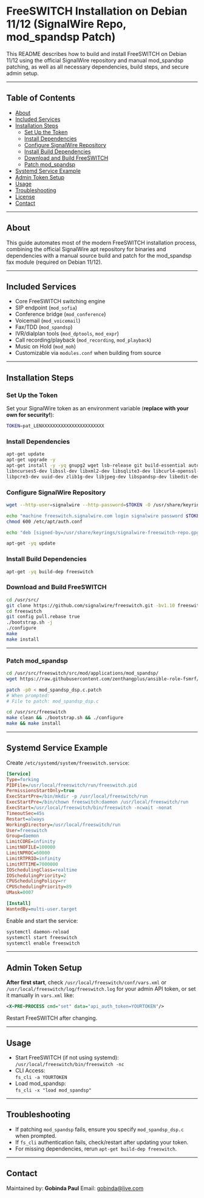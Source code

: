 # FreeSWITCH Installation on Debian 11/12 (SignalWire Repo, mod_spandsp Patch)

This README describes how to build and install FreeSWITCH on Debian 11/12 using the official SignalWire repository and manual mod_spandsp patching, as well as all necessary dependencies, build steps, and secure admin setup.

---

## Table of Contents

- [About](#about)
- [Included Services](#included-services)
- [Installation Steps](#installation-steps)
  - [Set Up the Token](#set-up-the-token)
  - [Install Dependencies](#install-dependencies)
  - [Configure SignalWire Repository](#configure-signalwire-repository)
  - [Install Build Dependencies](#install-build-dependencies)
  - [Download and Build FreeSWITCH](#download-and-build-freeswitch)
  - [Patch mod_spandsp](#patch-mod_spandsp)
- [Systemd Service Example](#systemd-service-example)
- [Admin Token Setup](#admin-token-setup)
- [Usage](#usage)
- [Troubleshooting](#troubleshooting)
- [License](#license)
- [Contact](#contact)

---

## About

This guide automates most of the modern FreeSWITCH installation process, combining the official SignalWire apt repository for binaries and dependencies with a manual source build and patch for the mod_spandsp fax module (required on Debian 11/12).

---

## Included Services

- Core FreeSWITCH switching engine
- SIP endpoint (`mod_sofia`)
- Conference bridge (`mod_conference`)
- Voicemail (`mod_voicemail`)
- Fax/TDD (`mod_spandsp`)
- IVR/dialplan tools (`mod_dptools`, `mod_expr`)
- Call recording/playback (`mod_recording`, `mod_playback`)
- Music on Hold (`mod_moh`)
- Customizable via `modules.conf` when building from source

---

## Installation Steps

### Set Up the Token

Set your SignalWire token as an environment variable (**replace with your own for security!**):

```bash
TOKEN=pat_LENXXXXXXXXXXXXXXXXXXXXXXX
```

### Install Dependencies

```bash
apt-get update
apt-get upgrade -y
apt-get install -y -yq gnupg2 wget lsb-release git build-essential autoconf automake libtool pkg-config \
libncurses5-dev libssl-dev libxml2-dev libsqlite3-dev libcurl4-openssl-dev \
libpcre3-dev uuid-dev zlib1g-dev libjpeg-dev libspandsp-dev libedit-dev yasm
```

### Configure SignalWire Repository

```bash
wget --http-user=signalwire --http-password=$TOKEN -O /usr/share/keyrings/signalwire-freeswitch-repo.gpg https://freeswitch.signalwire.com/repo/deb/debian-release/signalwire-freeswitch-repo.gpg

echo "machine freeswitch.signalwire.com login signalwire password $TOKEN" > /etc/apt/auth.conf
chmod 600 /etc/apt/auth.conf

echo "deb [signed-by=/usr/share/keyrings/signalwire-freeswitch-repo.gpg] https://freeswitch.signalwire.com/repo/deb/debian-release/ `lsb_release -sc` main" > /etc/apt/sources.list.d/freeswitch.list

apt-get -yq update
```

### Install Build Dependencies

```bash
apt-get -yq build-dep freeswitch
```

### Download and Build FreeSWITCH

```bash
cd /usr/src/
git clone https://github.com/signalwire/freeswitch.git -bv1.10 freeswitch
cd freeswitch
git config pull.rebase true
./bootstrap.sh -j
./configure
make
make install
```

---

### Patch mod_spandsp

```bash
cd /usr/src/freeswitch/src/mod/applications/mod_spandsp/
wget https://raw.githubusercontent.com/zenthangplus/ansible-role-fsmrf/9a73a47bfa19a485ddfc10f496bfc2041594f552/files/mod_spandsp_dsp.c.patch

patch -p0 < mod_spandsp_dsp.c.patch
# When prompted:
# File to patch: mod_spandsp_dsp.c

cd /usr/src/freeswitch
make clean && ./bootstrap.sh && ./configure
make && make install
```

---

## Systemd Service Example

Create `/etc/systemd/system/freeswitch.service`:

```ini
[Service]
Type=forking
PIDFile=/usr/local/freeswitch/run/freeswitch.pid
PermissionsStartOnly=true
ExecStartPre=/bin/mkdir -p /usr/local/freeswitch/run
ExecStartPre=/bin/chown freeswitch:daemon /usr/local/freeswitch/run
ExecStart=/usr/local/freeswitch/bin/freeswitch -ncwait -nonat
TimeoutSec=45s
Restart=always
WorkingDirectory=/usr/local/freeswitch/run
User=freeswitch
Group=daemon
LimitCORE=infinity
LimitNOFILE=100000
LimitNPROC=60000
LimitRTPRIO=infinity
LimitRTTIME=7000000
IOSchedulingClass=realtime
IOSchedulingPriority=2
CPUSchedulingPolicy=rr
CPUSchedulingPriority=89
UMask=0007

[Install]
WantedBy=multi-user.target
```

Enable and start the service:

```bash
systemctl daemon-reload
systemctl start freeswitch
systemctl enable freeswitch
```

---

## Admin Token Setup

**After first start**, check `/usr/local/freeswitch/conf/vars.xml` or `/usr/local/freeswitch/log/freeswitch.log` for your admin API token, or set it manually in `vars.xml` like:

```xml
<X-PRE-PROCESS cmd="set" data="api_auth_token=YOURTOKEN"/>
```

Restart FreeSWITCH after changing.

---

## Usage

- Start FreeSWITCH (if not using systemd):  
  `/usr/local/freeswitch/bin/freeswitch -nc`
- CLI Access:  
  `fs_cli -a YOURTOKEN`
- Load mod_spandsp:  
  `fs_cli -x "load mod_spandsp"`

---

## Troubleshooting

- If patching `mod_spandsp` fails, ensure you specify `mod_spandsp_dsp.c` when prompted.
- If `fs_cli` authentication fails, check/restart after updating your token.
- For missing dependencies, rerun `apt-get build-dep freeswitch`.

---

## Contact

Maintained by: **Gobinda Paul**
Email: gobinda@live.com

